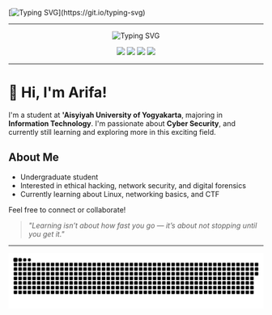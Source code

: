 [![Typing SVG](https://readme-typing-svg.herokuapp.com/?size=30&lines=Hello,+World!)](https://git.io/typing-svg)

---

<p align="center">
  <img src="https://readme-typing-svg.herokuapp.com?font=Fira+Code&size=24&pause=1000&color=00C7AE&center=true&vCenter=true&width=450&lines=Hi%2C+I'm+Arifa+👋;Cybersecurity+Learner+%F0%9F%94%91;Tech+Student+from+Yogyakarta+%F0%9F%87%AE%F0%9F%87%A9" alt="Typing SVG" />
</p>

<p align="center">
  <a href="#"><img src="https://img.shields.io/badge/University-'Aisyiyah%20Yogyakarta-blue?style=flat-square"></a>
  <a href="#"><img src="https://img.shields.io/badge/Major-Information%20Technology-success?style=flat-square"></a>
  <a href="#"><img src="https://img.shields.io/badge/Focus-Cybersecurity-important?style=flat-square"></a>
  <a href="#"><img src="https://img.shields.io/badge/Status-Learning-orange?style=flat-square"></a>
</p>

---

# 👋 Hi, I'm Arifa!
I'm a student at **'Aisyiyah University of Yogyakarta**, majoring in **Information Technology**.
I'm passionate about **Cyber Security**, and currently still learning and exploring more in this exciting field.

## About Me
- Undergraduate student
- Interested in ethical hacking, network security, and digital forensics
- Currently learning about Linux, networking basics, and CTF


Feel free to connect or collaborate!

> *"Learning isn’t about how fast you go — it’s about not stopping until you get it."*
---

![Snake animation](https://raw.githubusercontent.com/arifaftr/snk/output/github-contribution-grid-snake.svg)


